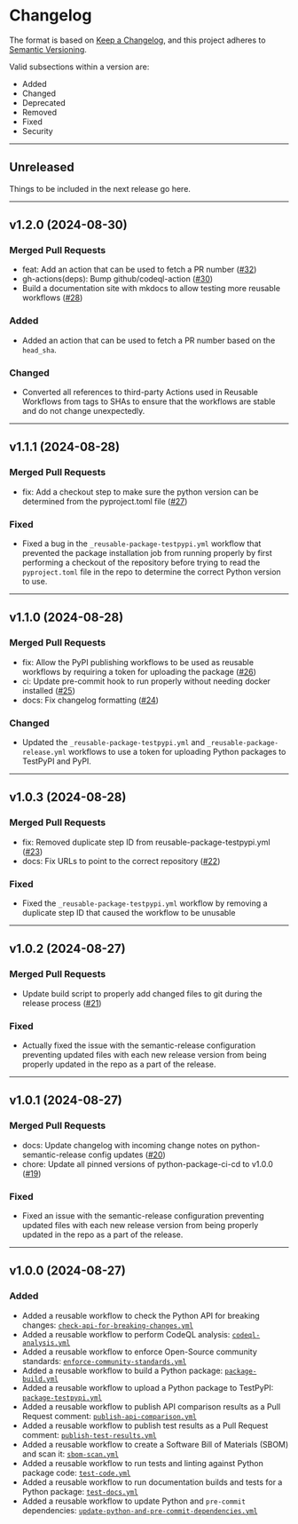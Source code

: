 # Changelog

The format is based on [Keep a Changelog](https://keepachangelog.com), and this
project adheres to [Semantic Versioning](https://semver.org).

Valid subsections within a version are:

- Added
- Changed
- Deprecated
- Removed
- Fixed
- Security

---

## Unreleased

Things to be included in the next release go here.

---

## v1.2.0 (2024-08-30)

### Merged Pull Requests

- feat: Add an action that can be used to fetch a PR number ([#32](https://github.com/tektronix/python-package-ci-cd/pull/32))
- gh-actions(deps): Bump github/codeql-action ([#30](https://github.com/tektronix/python-package-ci-cd/pull/30))
- Build a documentation site with mkdocs to allow testing more reusable workflows ([#28](https://github.com/tektronix/python-package-ci-cd/pull/28))

### Added

- Added an action that can be used to fetch a PR number based on the `head_sha`.

### Changed

- Converted all references to third-party Actions used in Reusable Workflows from tags to SHAs to ensure that the workflows are stable and do not change unexpectedly.

---

## v1.1.1 (2024-08-28)

### Merged Pull Requests

- fix: Add a checkout step to make sure the python version can be determined from the pyproject.toml file ([#27](https://github.com/tektronix/python-package-ci-cd/pull/27))

### Fixed

- Fixed a bug in the `_reusable-package-testpypi.yml` workflow that prevented the package
    installation job from running properly by first performing a checkout of the repository
    before trying to read the `pyproject.toml` file in the repo to determine the correct Python version to use.

---

## v1.1.0 (2024-08-28)

### Merged Pull Requests

- fix: Allow the PyPI publishing workflows to be used as reusable workflows by requiring a token for uploading the package ([#26](https://github.com/tektronix/python-package-ci-cd/pull/26))
- ci: Update pre-commit hook to run properly without needing docker installed ([#25](https://github.com/tektronix/python-package-ci-cd/pull/25))
- docs: Fix changelog formatting ([#24](https://github.com/tektronix/python-package-ci-cd/pull/24))

### Changed

- Updated the `_reusable-package-testpypi.yml` and `_reusable-package-release.yml` workflows to use a token for uploading Python packages to TestPyPI and PyPI.

---

## v1.0.3 (2024-08-28)

### Merged Pull Requests

- fix: Removed duplicate step ID from reusable-package-testpypi.yml ([#23](https://github.com/tektronix/python-package-ci-cd/pull/23))
- docs: Fix URLs to point to the correct repository ([#22](https://github.com/tektronix/python-package-ci-cd/pull/22))

### Fixed

- Fixed the `_reusable-package-testpypi.yml` workflow by removing a duplicate step ID that caused the workflow to be unusable

---

## v1.0.2 (2024-08-27)

### Merged Pull Requests

- Update build script to properly add changed files to git during the release process ([#21](https://github.com/tektronix/python-package-ci-cd/pull/21))

### Fixed

- Actually fixed the issue with the semantic-release configuration preventing updated files with each new release version from being properly updated in the repo as a part of the release.

---

## v1.0.1 (2024-08-27)

### Merged Pull Requests

- docs: Update changelog with incoming change notes on python-semantic-release config updates ([#20](https://github.com/tektronix/python-package-ci-cd/pull/20))
- chore: Update all pinned versions of python-package-ci-cd to v1.0.0 ([#19](https://github.com/tektronix/python-package-ci-cd/pull/19))

### Fixed

- Fixed an issue with the semantic-release configuration preventing updated files with each new release version from being properly updated in the repo as a part of the release.

---

## v1.0.0 (2024-08-27)

### Added

- Added a reusable workflow to check the Python API for breaking changes: [`check-api-for-breaking-changes.yml`](./workflows/check-api-for-breaking-changes.md)
- Added a reusable workflow to perform CodeQL analysis: [`codeql-analysis.yml`](./workflows/codeql-analysis.md)
- Added a reusable workflow to enforce Open-Source community standards: [`enforce-community-standards.yml`](./workflows/enforce-community-standards.md)
- Added a reusable workflow to build a Python package: [`package-build.yml`](./workflows/package-build.md)
- Added a reusable workflow to upload a Python package to TestPyPI: [`package-testpypi.yml`](./workflows/package-testpypi.md)
- Added a reusable workflow to publish API comparison results as a Pull Request comment: [`publish-api-comparison.yml`](./workflows/publish-api-comparison.md)
- Added a reusable workflow to publish test results as a Pull Request comment: [`publish-test-results.yml`](./workflows/publish-test-results.md)
- Added a reusable workflow to create a Software Bill of Materials (SBOM) and scan it: [`sbom-scan.yml`](./workflows/sbom-scan.md)
- Added a reusable workflow to run tests and linting against Python package code: [`test-code.yml`](./workflows/test-code.md)
- Added a reusable workflow to run documentation builds and tests for a Python package: [`test-docs.yml`](./workflows/test-docs.md)
- Added a reusable workflow to update Python and `pre-commit` dependencies: [`update-python-and-pre-commit-dependencies.yml`](./workflows/update-python-and-pre-commit-dependencies.md)
